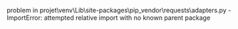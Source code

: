 problem in projet\venv\Lib\site-packages\pip\_vendor\requests\adapters.py - ImportError: attempted relative import with no known parent package
